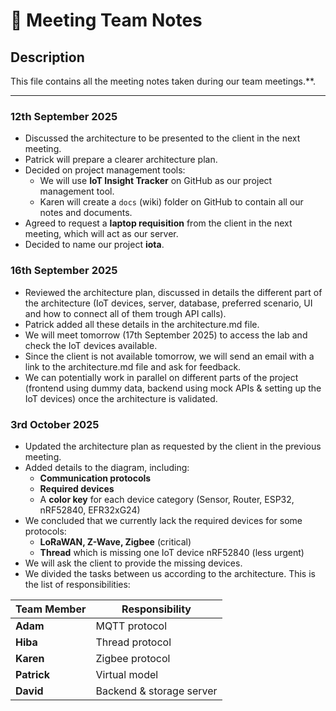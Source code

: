 # 📒 Meeting Team Notes

## Description

This file contains all the meeting notes taken during our team meetings.\*\*.

---

### 12th September 2025

-   Discussed the architecture to be presented to the client in the next meeting.
-   Patrick will prepare a clearer architecture plan.
-   Decided on project management tools:
    -   We will use **IoT Insight Tracker** on GitHub as our project management tool.
    -   Karen will create a `docs` (wiki) folder on GitHub to contain all our notes and documents.
-   Agreed to request a **laptop requisition** from the client in the next meeting, which will act as our server.
-   Decided to name our project **iota**.

### 16th September 2025

-   Reviewed the architecture plan, discussed in details the different part of the architecture (IoT devices, server, database, preferred scenario, UI and how to connect all of them trough API calls).
-   Patrick added all these details in the architecture.md file.
-   We will meet tomorrow (17th September 2025) to access the lab and check the IoT devices available.
-   Since the client is not available tomorrow, we will send an email with a link to the architecture.md file and ask for feedback.
-   We can potentially work in parallel on different parts of the project (frontend using dummy data, backend using mock APIs & setting up the IoT devices) once the architecture is validated.


### 3rd October 2025

- Updated the architecture plan as requested by the client in the previous meeting.  
- Added details to the diagram, including:
  - **Communication protocols**
  - **Required devices**
  - A **color key** for each device category (Sensor, Router, ESP32, nRF52840, EFR32xG24)  
- We concluded that we currently lack the required devices for some protocols:
  - **LoRaWAN, Z-Wave, Zigbee** (critical)  
  - **Thread** which is missing one IoT device nRF52840 (less urgent)  
- We will ask the client to provide the missing devices.  
- We divided the tasks between us according to the architecture. This is the list of responsibilities:
<div align="center">

| Team Member | Responsibility        |
|-------------|-----------------------|
| **Adam**    | MQTT protocol         |
| **Hiba**    | Thread protocol       |
| **Karen**   | Zigbee protocol       |
| **Patrick** | Virtual model         |
| **David**   | Backend & storage server |
</div>
  
